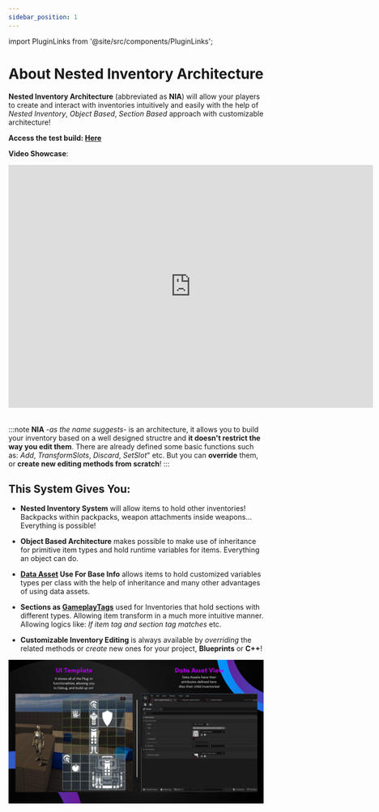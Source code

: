 ```yaml
---
sidebar_position: 1
---
```


import PluginLinks from '@site/src/components/PluginLinks';

# About Nested Inventory Architecture

<PluginLinks pluginId="NestedInventoryArchitecture" />

**Nested Inventory Architecture** (abbreviated as **NIA**) will allow your players to create and interact with inventories intuitively and easily with the help of *Nested Inventory*, *Object Based*, *Section Based* approach with customizable architecture!

**Access the test build: [Here](https://drive.google.com/drive/folders/1xf5CE0BjK476kyd_Dy-Yawh19Dgx8Qao?usp=sharing)**

**Video Showcase**:

<iframe width="720" height="480" src="https://www.youtube.com/embed/sX3nIh14bYM?si=L0XUhGbk8fPzxezw" title="YouTube video player" frameborder="0" allow="accelerometer; autoplay; clipboard-write; encrypted-media; gyroscope; picture-in-picture; web-share" referrerpolicy="strict-origin-when-cross-origin" allowfullscreen></iframe>

<br>
</br>

:::note
    **NIA** *-as the name suggests-* is an architecture, it allows you to build your inventory based on a well designed structre and **it doesn't restrict the way you edit them**. There are already defined some basic functions such as: *Add*, *TransformSlots*, *Discard*, *SetSlot*" etc. But you can **override** them, or **create new editing methods from scratch**!
:::

## This System Gives You:

 - **Nested Inventory System** will allow items to hold other inventories! Backpacks within packpacks, weapon attachments inside weapons... Everything is possible!

 - **Object Based Architecture** makes possible to make use of inheritance for primitive item types and hold runtime variables for items. Everything an object can do.

 - **[Data Asset](https://dev.epicgames.com/documentation/en-us/unreal-engine/data-assets-in-unreal-engine) Use For Base Info** allows items to hold customized variables types per class with the help of inheritance and many other advantages of using data assets.

 - **Sections as [GameplayTags](https://docs.unrealengine.com/4.27/en-US/ProgrammingAndScripting/Tags/)** used for Inventories that hold sections with different types. Allowing item transform in a much more intuitive manner. Allowing logics like: *If item tag and section tag matches* etc.
- **Customizable Inventory Editing** is always available by *overriding* the related methods or *create* new ones for your project, **Blueprints** or **C++**!


![NIA_Gallery](./img/T_NIA_Gallery1.png)
